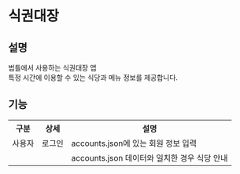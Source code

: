 # 식권대장

## 설명
법틀에서 사용하는 식권대장 앱<br>
특정 시간에 이용할 수 있는 식당과 메뉴 정보를 제공합니다.

## 기능
<div align="center">
  <table>
    <tr>
      <th>구분</th>
      <th>상세</th>
      <th>설명</th>
    </tr>
    <tr>
      <td>사용자</td>
      <td>로그인</td>
      <td>accounts.json에 있는 회원 정보 입력</td>
    </tr>
    <tr>
      <td></td>
      <td></td>
      <td>accounts.json 데이터와 일치한 경우 식당 안내</td>
    </tr>
  </table>
</div>